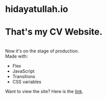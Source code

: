 # hidayatullah.io

<h1>That's my CV Website.</h1>
<br>
Now it's on the stage of production.
<br>
Made with:
<ul>
<li> Flex </li>
<li> JavaScript</li>
<li> Transitions</li>
<li> CSS variables</li>
  </ul>

Want to view the site? Here is the <a href="https://adeihsanhidayatullah.github.io/hidayatullah.io/">link</a>.

